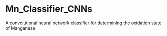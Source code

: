 # Mn_Classifier_CNNs
A convolutional neural network classifier for determining the oxidation state of Manganese
